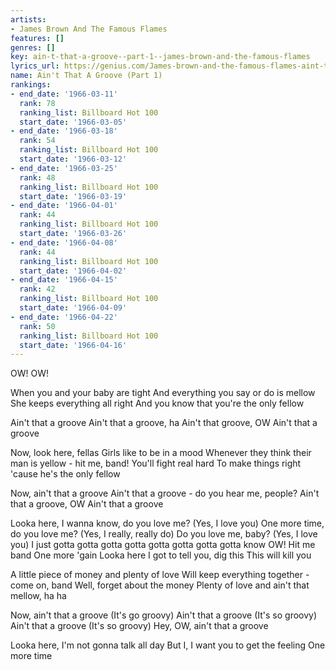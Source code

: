 ```yaml
---
artists:
- James Brown And The Famous Flames
features: []
genres: []
key: ain-t-that-a-groove--part-1--james-brown-and-the-famous-flames
lyrics_url: https://genius.com/James-brown-and-the-famous-flames-aint-that-a-groove-part-1-lyrics
name: Ain't That A Groove (Part 1)
rankings:
- end_date: '1966-03-11'
  rank: 78
  ranking_list: Billboard Hot 100
  start_date: '1966-03-05'
- end_date: '1966-03-18'
  rank: 54
  ranking_list: Billboard Hot 100
  start_date: '1966-03-12'
- end_date: '1966-03-25'
  rank: 48
  ranking_list: Billboard Hot 100
  start_date: '1966-03-19'
- end_date: '1966-04-01'
  rank: 44
  ranking_list: Billboard Hot 100
  start_date: '1966-03-26'
- end_date: '1966-04-08'
  rank: 44
  ranking_list: Billboard Hot 100
  start_date: '1966-04-02'
- end_date: '1966-04-15'
  rank: 42
  ranking_list: Billboard Hot 100
  start_date: '1966-04-09'
- end_date: '1966-04-22'
  rank: 50
  ranking_list: Billboard Hot 100
  start_date: '1966-04-16'
---
```

OW! OW!


When you and your baby are tight
And everything you say or do is mellow
She keeps everything all right
And you know that you're the only fellow


Ain't that a groove
Ain't that a groove, ha
Ain't that groove, OW
Ain't that a groove


Now, look here, fellas
Girls like to be in a mood
Whenever they think their man is yellow - hit me, band!
You'll fight real hard
To make things right 'cause he's the only fellow


Now, ain't that a groove
Ain't that a groove - do you hear me, people?
Ain't that a groove, OW
Ain't that a groove


Looka here, I wanna know, do you love me? (Yes, I love you)
One more time, do you love me? (Yes, I really, really do)
Do you love me, baby? (Yes, I love you)
I just gotta gotta gotta gotta gotta gotta gotta gotta know
OW! Hit me band
One more 'gain
Looka here
I got to tell you, dig this
This will kill you


A little piece of money and plenty of love
Will keep everything together - come on, band
Well, forget about the money
Plenty of love and ain't that mellow, ha ha


Now, ain't that a groove (It's go groovy)
Ain't that a groove (It's so groovy)
Ain't that a groove (It's so groovy)
Hey, OW, ain't that a groove


Looka here, I'm not gonna talk all day
But I, I want you to get the feeling
One more time
